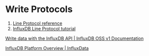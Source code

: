 # Write Protocols

1. [Line Protocol reference](https://docs.influxdata.com/influxdb/v1.7/write_protocols/line_protocol_reference/)
2. [InfluxDB Line Protocol tutorial](https://docs.influxdata.com/influxdb/v1.7/write_protocols/line_protocol_tutorial/)

[Write data with the InfluxDB API | InfluxDB OSS v1 Documentation](https://docs.influxdata.com/influxdb/v1/guides/write_data/)

[InfluxDB Platform Overview \| InfluxData](https://www.influxdata.com/products/influxdb-overview/)
